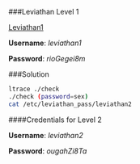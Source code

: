 ###Leviathan Level 1

[Leviathan1](http://overthewire.org/wargames/leviathan/leviathan1.html)

**Username**: *leviathan1*

**Password**: *rioGegei8m*


###Solution
```bash
ltrace ./check
./check (password=sex)
cat /etc/leviathan_pass/leviathan2
```

####Credentials for Level 2

**Username**: *leviathan2*

**Password**: *ougahZi8Ta*

